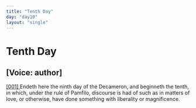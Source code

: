 ```yaml
---
title: "Tenth Day"
day: "day10"
layout: "single"
---
```

<div id="day10" ruler="panfilo" type="Day">
 <h1>
  Tenth Day
 </h1>
 <p>
  <h2>
   [Voice: author]
  </h2>
 </p>
 <argument>
  <p>
   <a href="{{ site.baseurl }}itDecameron/day10#p10990001" id="p10990001">
    [001]
   </a>
   Endeth here the ninth day of the Decameron, and
 beginneth the tenth, in which, under the rule of
 Pamfilo, discourse is had of such as in matters of
 love, or otherwise, have done something with liberality
 or magnificence.
  </p>
 </argument>
</div>